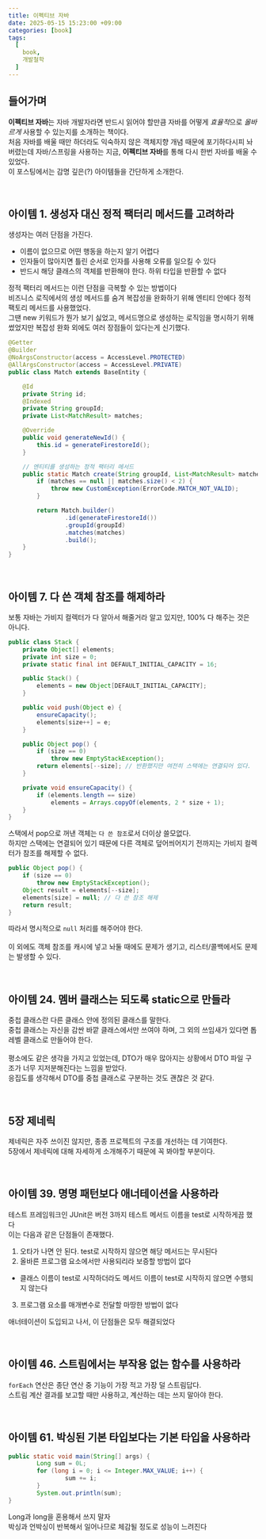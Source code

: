 ```yaml
---
title: 이펙티브 자바
date: 2025-05-15 15:23:00 +09:00
categories: [book]
tags:
  [
    book,
    개발철학
  ]
---
```


## 들어가며

**이펙티브 자바**는 자바 개발자라면 반드시 읽어야 할만큼 자바를 어떻게 *효율적*으로 *올바르게* 사용할 수 있는지를 소개하는 책이다.
<br>
처음 자바를 배울 때만 하더라도 익숙하지 않은 객체지향 개념 때문에 포기하다시피 놔버렸는데 자바/스프링을 사용하는 지금, **이펙티브 자바**를 통해 다시 한번 자바를 배울 수 있었다.
<br>
이 포스팅에서는 감명 깊은(?) 아이템들을 간단하게 소개한다.

<br>

## 아이템 1. 생성자 대신 정적 팩터리 메서드를 고려하라

생성자는 여러 단점을 가진다.
- 이름이 없으므로 어떤 행동을 하는지 알기 어렵다
- 인자들이 많아지면 틀린 순서로 인자를 사용해 오류를 일으킬 수 있다
- 반드시 해당 클래스의 객체를 반환해야 한다. 하위 타입을 반환할 수 없다

정적 팩터리 메서드는 이런 단점을 극복할 수 있는 방법이다
<br>
비즈니스 로직에서의 생성 메서드를 숨겨 복잡성을 완화하기 위해 엔티티 안에다 정적 팩토리 메서드를 사용했었다.
<br>
그땐 new 키워드가 뭔가 보기 싫었고, 메서드명으로 생성하는 로직임을 명시하기 위해 썼었지만 복잡성 완화 외에도 여러 장점들이 있다는게 신기했다.

```java
@Getter
@Builder
@NoArgsConstructor(access = AccessLevel.PROTECTED)
@AllArgsConstructor(access = AccessLevel.PRIVATE)
public class Match extends BaseEntity {

    @Id
    private String id;
    @Indexed
    private String groupId;
    private List<MatchResult> matches;

    @Override
    public void generateNewId() {
        this.id = generateFirestoreId();
    }

    // 엔티티를 생성하는 정적 팩터리 메서드
    public static Match create(String groupId, List<MatchResult> matches) {
        if (matches == null || matches.size() < 2) {
            throw new CustomException(ErrorCode.MATCH_NOT_VALID);
        }

        return Match.builder()
                .id(generateFirestoreId())
                .groupId(groupId)
                .matches(matches)
                .build();
    }
}
```

<br>

## 아이템 7. 다 쓴 객체 참조를 해제하라

보통 자바는 가비지 컬렉터가 다 알아서 해줄거라 알고 있지만, 100% 다 해주는 것은 아니다.

```java
public class Stack {
    private Object[] elements;
    private int size = 0;
    private static final int DEFAULT_INITIAL_CAPACITY = 16;

    public Stack() {
        elements = new Object[DEFAULT_INITIAL_CAPACITY];
    }

    public void push(Object e) {
        ensureCapacity();
        elements[size++] = e;
    }

    public Object pop() {
        if (size == 0)
            throw new EmptyStackException();
        return elements[--size]; // 반환했지만 여전히 스택에는 연결되어 있다.
    }

    private void ensureCapacity() {
        if (elements.length == size)
            elements = Arrays.copyOf(elements, 2 * size + 1);
    }
}
```

스택에서 pop으로 꺼낸 객체는 `다 쓴 참조`로서 더이상 쓸모없다.
<br>
하지만 스택에는 연결되어 있기 때문에 다른 객체로 덮어씌어지기 전까지는 가비지 컬렉터가 참조를 해제할 수 없다.

```java
public Object pop() {
    if (size == 0)
        throw new EmptyStackException();
    Object result = elements[--size];
    elements[size] = null; // 다 쓴 참조 해제
    return result;
}
```

따라서 명시적으로 `null` 처리를 해주어야 한다.
<br><br>
이 외에도 객체 참조를 캐시에 넣고 놔둘 때에도 문제가 생기고, 리스터/콜백에서도 문제는 발생할 수 있다.

<br>

## 아이템 24. 멤버 클래스는 되도록 static으로 만들라

중첩 클래스란 다른 클래스 안에 정의된 클래스를 말한다.
<br>
중첩 클래스는 자신을 감싼 바깥 클래스에서만 쓰여야 하며, 그 외의 쓰임새가 있다면 톱레벨 클래스로 만들어야 한다.
<br><br>
평소에도 같은 생각을 가지고 있었는데, DTO가 매우 많아지는 상황에서 DTO 파일 구조가 너무 지저분해진다는 느낌을 받았다.
<br>
응집도를 생각해서 DTO를 중첩 클래스로 구분하는 것도 괜찮은 것 같다.

<br>

## 5장 제네릭

제네릭은 자주 쓰이진 않지만, 종종 프로젝트의 구조를 개선하는 데 기여한다.
<br>
5장에서 제네릭에 대해 자세하게 소개해주기 때문에 꼭 봐야할 부분이다.

<br>

## 아이템 39. 명명 패턴보다 애너테이션을 사용하라

테스트 프레임워크인 JUnit은 버전 3까지 테스트 메서드 이름을 test로 시작하게끔 했다
<br>
이는 다음과 같은 단점들이 존재했다.

1. 오타가 나면 안 된다. test로 시작하지 않으면 해당 메서드는 무시된다
2. 올바른 프로그램 요소에서만 사용되리라 보증할 방법이 없다
  - 클래스 이름이 test로 시작하더라도 메서드 이름이 test로 시작하지 않으면 수행되지 않는다
3. 프로그램 요소를 매개변수로 전달할 마땅한 방법이 없다

애너테이션이 도입되고 나서, 이 단점들은 모두 해결되었다

<br>

## 아이템 46. 스트림에서는 부작용 없는 함수를 사용하라

`forEach` 연산은 종단 연산 중 기능이 가장 적고 가장 덜 스트림답다.
<br>
스트림 계산 결과를 보고할 때만 사용하고, 계산하는 데는 쓰지 말아야 한다.

<br>

## 아이템 61. 박싱된 기본 타입보다는 기본 타입을 사용하라

```java
public static void main(String[] args) {
		Long sum = 0L;
		for (long i = 0; i <= Integer.MAX_VALUE; i++) {
				sum += i;
		}
		System.out.println(sum);
}
```

Long과 long을 혼용해서 쓰지 말자
<br>
박싱과 언박싱이 반복해서 일어나므로 체감될 정도로 성능이 느려진다